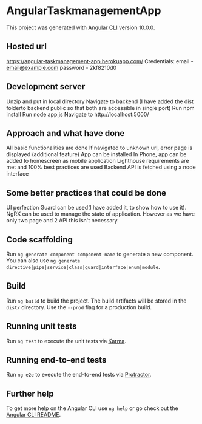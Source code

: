 # AngularTaskmanagementApp

This project was generated with [Angular CLI](https://github.com/angular/angular-cli) version 10.0.0.

## Hosted url

https://angular-taskmanagement-app.herokuapp.com/
Credentials: 
email - email@example.com
password - 2kf8210d0

## Development server

Unzip and put in local directory
Navigate to backend (I have added the dist folderto backend public so that both are accessible in single port)
Run npm install
Run node app.js
Navigate to http://localhost:5000/

## Approach and what have done

All basic functionalities are done
If navigated to unknown url, error page is displayed (additional feature)
App can be installed 
In Phone, app can be added to homescreen as mobile application
Lighthouse requirements are met and 100% best practices are used
Backend API is fetched using a node interface

## Some better practices that could be done

 UI perfection
 Guard can be used(I have added it, to show how to use it).
 NgRX can be used to manage the state of application. However as we have only two page and 2 API this isn't necessary.

## Code scaffolding

Run `ng generate component component-name` to generate a new component. You can also use `ng generate directive|pipe|service|class|guard|interface|enum|module`.

## Build

Run `ng build` to build the project. The build artifacts will be stored in the `dist/` directory. Use the `--prod` flag for a production build.

## Running unit tests

Run `ng test` to execute the unit tests via [Karma](https://karma-runner.github.io).

## Running end-to-end tests

Run `ng e2e` to execute the end-to-end tests via [Protractor](http://www.protractortest.org/).

## Further help

To get more help on the Angular CLI use `ng help` or go check out the [Angular CLI README](https://github.com/angular/angular-cli/blob/master/README.md).
